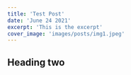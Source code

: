 ```yaml
---
title: 'Test Post'
date: 'June 24 2021'
excerpt: 'This is the excerpt'
cover_image: 'images/posts/img1.jpeg'
---
```


## Heading two
